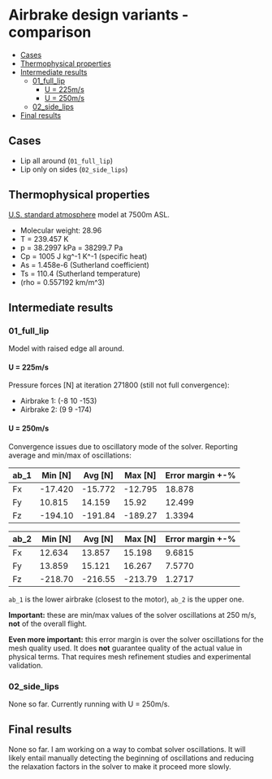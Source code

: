 # Airbrake design variants - comparison

<!-- vim-markdown-toc GFM -->

* [Cases](#cases)
* [Thermophysical properties](#thermophysical-properties)
* [Intermediate results](#intermediate-results)
    * [01_full_lip](#01_full_lip)
        * [U = 225m/s](#u--225ms)
        * [U = 250m/s](#u--250ms)
    * [02_side_lips](#02_side_lips)
* [Final results](#final-results)

<!-- vim-markdown-toc -->

## Cases

* Lip all around (`01_full_lip`)
* Lip only on sides (`02_side_lips`)

## Thermophysical properties

[U.S. standard atmosphere](http://www.luizmonteiro.com/StdAtm.aspx) model at 7500m ASL.
* Molecular weight: 28.96
* T = 239.457 K
* p = 38.2997 kPa = 38299.7 Pa
* Cp = 1005 J kg^-1 K^-1 (specific heat)
* As = 1.458e-6 (Sutherland coefficient)
* Ts = 110.4 (Sutherland temperature)
* (rho = 0.557192 km/m^3)

## Intermediate results

### 01_full_lip

Model with raised edge all around.

#### U = 225m/s

Pressure forces [N] at iteration 271800 (still not full convergence):
* Airbrake 1: (-8 10 -153)
* Airbrake 2: (9 9 -174)

#### U = 250m/s
Convergence issues due to oscillatory mode of the solver. Reporting average and min/max of oscillations:

| ab_1 | Min [N] | Avg [N] | Max [N] | Error margin +-%
|--|--|--|--|--|
| Fx | -17.420 | -15.772 | -12.795 | 18.878
| Fy | 10.815 | 14.159 | 15.92 | 12.499
| Fz | -194.10 | -191.84 | -189.27 | 1.3394


| ab_2 | Min [N] | Avg [N] | Max [N] | Error margin +-%
|--|--|--|--|--|
| Fx | 12.634 | 13.857 | 15.198 | 9.6815
| Fy | 13.859 | 15.121 | 16.267 | 7.5770
| Fz | -218.70 | -216.55 | -213.79 | 1.2717

`ab_1` is the lower airbrake (closest to the motor), `ab_2` is the upper one.

**Important:** these are min/max values of the solver oscillations at 250 m/s, **not** of the overall flight.

**Even more important:** this error margin is over the solver oscillations for the mesh quality used. It does **not** guarantee quality of the actual value in physical terms. That requires mesh refinement studies and experimental validation.

### 02_side_lips

None so far. Currently running with U = 250m/s.


## Final results

None so far. I am working on a way to combat solver oscillations. It will likely entail manually detecting the beginning of oscillations and reducing the relaxation factors in the solver to make it proceed more slowly.
